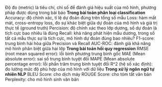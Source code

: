 Độ đo (metric) là tiêu chí, chỉ số để đánh giá hiệu suất của mô hình, phương pháp được dùng trong bài báo
**Trong bài toán phân loại classification**
Accuracy: độ chính xác, tỉ lệ dự đoán đúng trên tổng số mẫu
Loss: hàm mất mát, cross-entropy loss, đo sự khác biệt giữa dự đoán của mô hình và giá trị thực tế (ground truth)
Percision: độ chính xác theo lớp dương, số dự đoán là tích cực bao nhiêu là đúng
Recall: khả năng phát hiện mẫu dương, trong số tất cả mẫu thực sự là tích cực, mô hình dự đoán đúng bao nhiêu?
F1-score: trung bình hài hòa giữa Precision và Recall
AUC-ROC: đánh giá khả năng mô hình phân biệt giữa hai lớp
**Trong bài toán hồi quy regression**
RMSE (root mean squared error): lỗi bình phương trung bình gốc
MAE (Mean absolute error): sai số trung bình tuyệt đối
MAPE (Mean absolute percentage error): lỗi phần trăm trung bình tuyệt đối
R^2 (hệ số xác định): đo lường mức độ phù hợp của mô hình với dữ liệu
**Trong xử lý ngôn ngữ tự nhiên NLP**
BLEU Score: cho dịch máy
ROUGE Score: cho tóm tắt văn bản
Perplexity: cho mô hình sinh văn bản
